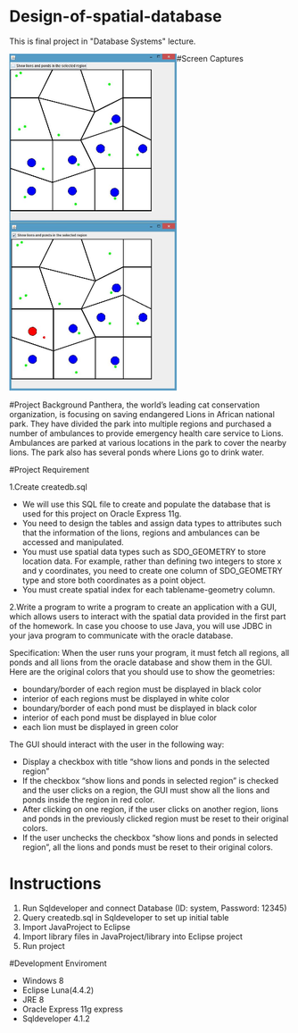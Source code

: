 # Design-of-spatial-database
This is final project in "Database Systems" lecture. 

#Screen Captures
<img src="https://github.com/chc2212/Design-of-spatial-database/blob/master/pic1.JPG" width="300" align ="left">
<img src="https://github.com/chc2212/Design-of-spatial-database/blob/master/pic2.JPG" width="300">

#Project Background
Panthera, the world’s leading cat conservation organization, is focusing on saving endangered
Lions in African national park. They have divided the park into multiple regions and purchased a
number of ambulances to provide emergency health care service to Lions. Ambulances are
parked at various locations in the park to cover the nearby lions. The park also has several
ponds where Lions go to drink water.

#Project Requirement

1.Create createdb.sql
* We will use this SQL file to create and populate the database that is used for this project
on Oracle Express 11g.
* You need to design the tables and assign data types to attributes such that the
information of the lions, regions and ambulances can be accessed and manipulated.
* You must use spatial data types such as SDO_GEOMETRY to store location data. For
example, rather than defining two integers to store x and y coordinates, you need to
create one column of SDO_GEOMETRY type and store both coordinates as a point
object.
* You must create spatial index for each tablename-geometry column.

2.Write a program to write a program to create an application with a
GUI, which allows users to interact with the spatial data provided in the first part of the
homework. In case you choose to use Java, you will use JDBC in your java program to
communicate with the oracle database.

Specification:
When the user runs your program, it must fetch all regions, all ponds and all lions from the
oracle database and show them in the GUI. Here are the original colors that you should use to
show the geometries:
* boundary/border of each region must be displayed in black color
* interior of each regions must be displayed in white color
* boundary/border of each pond must be displayed in black color
* interior of each pond must be displayed in blue color
* each lion must be displayed in green color

The GUI should interact with the user in the following way:
* Display a checkbox with title “show lions and ponds in the selected region”
* If the checkbox “show lions and ponds in selected region” is checked and the
user clicks on a region, the GUI must show all the lions and ponds inside the
region in red color.
* After clicking on one region, if the user clicks on another region, lions and ponds
in the previously clicked region must be reset to their original colors.
* If the user unchecks the checkbox “show lions and ponds in selected region”, all
the lions and ponds must be reset to their original colors.

# Instructions
1. Run Sqldeveloper and connect Database (ID: system, Password: 12345)
2. Query createdb.sql in Sqldeveloper to set up initial table
3. Import JavaProject to Eclipse
4. Import library files in JavaProject/library into Eclipse project
5. Run project
 

#Development Enviroment
- Windows 8
- Eclipse Luna(4.4.2) 
- JRE 8
- Oracle Express 11g express
- Sqldeveloper 4.1.2

